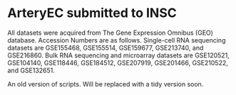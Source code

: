 # ArteryEC submitted to INSC
All datasets were acquired from The Gene Expression Omnibus (GEO) database. Accession Numbers are as follows. Single-cell RNA sequencing datasets are GSE155468, GSE155514, GSE159677, GSE213740, and GSE216860. Bulk RNA sequencing and microarray datasets are GSE120521, GSE104140, GSE118446, GSE184512, GSE207919, GSE201466, GSE210522, and GSE132651. 

An old version of scripts. Will be replaced with a tidy version soon.

